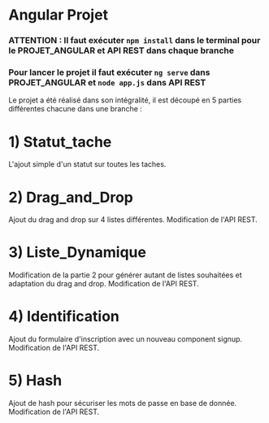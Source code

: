 # Angular Projet
### ATTENTION : Il faut exécuter `npm install` dans le terminal pour le PROJET_ANGULAR et API REST dans chaque branche
### Pour lancer le projet il faut exécuter `ng serve` dans PROJET_ANGULAR et `node app.js` dans API REST

Le projet a été réalisé dans son intégralité, il est découpé en 5 parties différentes chacune dans une branche : 

# 1) Statut_tache

L'ajout simple d'un statut sur toutes les taches.

# 2) Drag_and_Drop

Ajout du drag and drop sur 4 listes différentes.
Modification de l'API REST.

# 3) Liste_Dynamique

Modification de la partie 2 pour générer autant de listes souhaitées et adaptation du drag and drop.
Modification de l'API REST.

# 4) Identification

Ajout du formulaire d'inscription avec un nouveau component signup.
Modification de l'API REST.

# 5) Hash

Ajout de hash pour sécuriser les mots de passe en base de donnée.
Modification de l'API REST.
